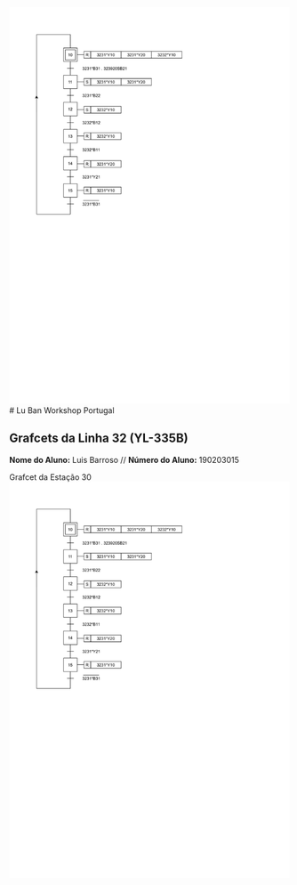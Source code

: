 ![39PLC-1.png](./39PLC-1.png) # Lu Ban Workshop Portugal

## Grafcets da Linha 32 (YL-335B)

<p>
  <strong>Nome do Aluno:</strong> Luis Barroso // <strong>Número do Aluno:</strong> 190203015
</p>

Grafcet da Estação 30 
![39PLC-1.png](./39PLC-1.png)
